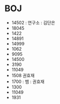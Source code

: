 # BOJ
 
 - 14502 : 연구소 : 김단은
 - 18045
 - 1422
 - 14891
 - 14999
 - 1062
 - 9095
 - 14500
 - 3190
 - 11049
 - 1508 권효재
 - 1700 : 뱀 : 권효재
 - 1300
 - 11049
 - 1931

